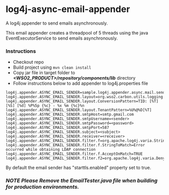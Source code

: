# log4j-async-email-appender
A log4j appender to send emails asynchronously.

This email appender creates a threadpool of 5 threads using the java EventExecutorService to send emails asynchronously. 

### Instructions
* Checkout repo 
* Build project using `mvn clean install`
* Copy jar file in target folder to ***<WSO2_PRODUCT>/repository/components/lib*** directory
* Follow instructions below to add appender to log4j.properties file 

```
log4j.appender.ASYNC_EMAIL_SENDER=sample.log4j.appender.async.mail.sender.EmailAppender
log4j.appender.ASYNC_EMAIL_SENDER.layout=org.wso2.carbon.utils.logging.TenantAwarePatternLayout
log4j.appender.ASYNC_EMAIL_SENDER.layout.ConversionPattern=TID: [%T] [%S] [%d] %P%5p {%c} - %x %m {%c}%n
log4j.appender.ASYNC_EMAIL_SENDER.layout.TenantPattern=%U%@%D[%T]
log4j.appender.ASYNC_EMAIL_SENDER.smtpHost=smtp.gmail.com
log4j.appender.ASYNC_EMAIL_SENDER.smtpUsername=<sender>
log4j.appender.ASYNC_EMAIL_SENDER.smtpPassword=<password>
log4j.appender.ASYNC_EMAIL_SENDER.smtpPort=587
log4j.appender.ASYNC_EMAIL_SENDER.subject=<subject>
log4j.appender.ASYNC_EMAIL_SENDER.receiver=<receiver>
log4j.appender.ASYNC_EMAIL_SENDER.filter.f=org.apache.log4j.varia.StringMatchFilter
log4j.appender.ASYNC_EMAIL_SENDER.filter.f.StringToMatch=Error occurred while obtaining LDAP connection
log4j.appender.ASYNC_EMAIL_SENDER.filter.f.AcceptOnMatch=TRUE
log4j.appender.ASYNC_EMAIL_SENDER.filter.f2=org.apache.log4j.varia.DenyAllFilter
```
By default the email sender has "starttls.enabled" property set to true.

### ***NOTE Please Remove the EmailTester.java file when building for production environments.***

